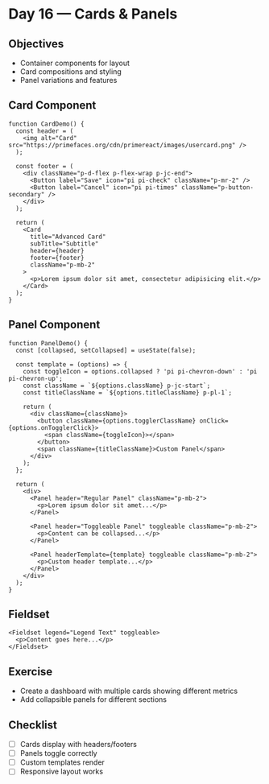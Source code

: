 # Day 16 — Cards & Panels

## Objectives
- Container components for layout
- Card compositions and styling
- Panel variations and features

## Card Component
```tsx
function CardDemo() {
  const header = (
    <img alt="Card" src="https://primefaces.org/cdn/primereact/images/usercard.png" />
  );
  
  const footer = (
    <div className="p-d-flex p-flex-wrap p-jc-end">
      <Button label="Save" icon="pi pi-check" className="p-mr-2" />
      <Button label="Cancel" icon="pi pi-times" className="p-button-secondary" />
    </div>
  );

  return (
    <Card
      title="Advanced Card"
      subTitle="Subtitle"
      header={header}
      footer={footer}
      className="p-mb-2"
    >
      <p>Lorem ipsum dolor sit amet, consectetur adipisicing elit.</p>
    </Card>
  );
}
```

## Panel Component
```tsx
function PanelDemo() {
  const [collapsed, setCollapsed] = useState(false);

  const template = (options) => {
    const toggleIcon = options.collapsed ? 'pi pi-chevron-down' : 'pi pi-chevron-up';
    const className = `${options.className} p-jc-start`;
    const titleClassName = `${options.titleClassName} p-pl-1`;

    return (
      <div className={className}>
        <button className={options.togglerClassName} onClick={options.onTogglerClick}>
          <span className={toggleIcon}></span>
        </button>
        <span className={titleClassName}>Custom Panel</span>
      </div>
    );
  };

  return (
    <div>
      <Panel header="Regular Panel" className="p-mb-2">
        <p>Lorem ipsum dolor sit amet...</p>
      </Panel>

      <Panel header="Toggleable Panel" toggleable className="p-mb-2">
        <p>Content can be collapsed...</p>
      </Panel>

      <Panel headerTemplate={template} toggleable className="p-mb-2">
        <p>Custom header template...</p>
      </Panel>
    </div>
  );
}
```

## Fieldset
```tsx
<Fieldset legend="Legend Text" toggleable>
  <p>Content goes here...</p>
</Fieldset>
```

## Exercise
- Create a dashboard with multiple cards showing different metrics
- Add collapsible panels for different sections

## Checklist
- [ ] Cards display with headers/footers
- [ ] Panels toggle correctly
- [ ] Custom templates render
- [ ] Responsive layout works